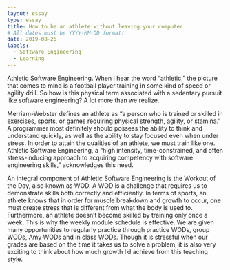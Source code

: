 ```yaml
---
layout: essay
type: essay
title: How to be an athlete without leaving your computer 
# All dates must be YYYY-MM-DD format!
date: 2019-08-26
labels:
  - Software Engineering
  - Learning
---
```


Athletic Software Engineering. When I hear the word “athletic,” the picture that comes to mind is a football player training in some kind of speed or agility drill. So how is this physical term associated with a sedentary pursuit like software engineering? A lot more than we realize. 

Merriam-Webster defines an athlete as “a person who is trained or skilled in exercises, sports, or games requiring physical strength, agility, or stamina.” A programmer most definitely should possess the ability to think and understand quickly, as well as the ability to stay focused even when under stress. In order to attain the qualities of an athlete, we must train like one. Athletic Software Engineering, a “high intensity, time-constrained, and often stress-inducing approach to acquiring competency with software engineering skills,”
acknowledges this need.

An integral component of Athletic Software Engineering is the Workout of the Day, also known as WOD. A WOD is a challenge that requires us to demonstrate skills both correctly and efficiently. In terms of sports, an athlete knows that in order for muscle breakdown and growth to occur, one must create stress that is different from what the body is used to. Furthermore, an athlete doesn’t become skilled by training only once a week. This is why the weekly module schedule is effective. We are given many opportunities to regularly practice through practice WODs, group WODs, Amy WODs and in class WODs. Though it is stressful when our grades are based on the time it takes us to solve a problem, it is also very exciting to think about how much growth I’d achieve from this teaching style.


